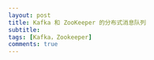 ```yaml
---
layout: post
title: Kafka 和 ZooKeeper 的分布式消息队列
subtitle:
tags: [Kafka，Zookeeper]
comments: true
---
```

